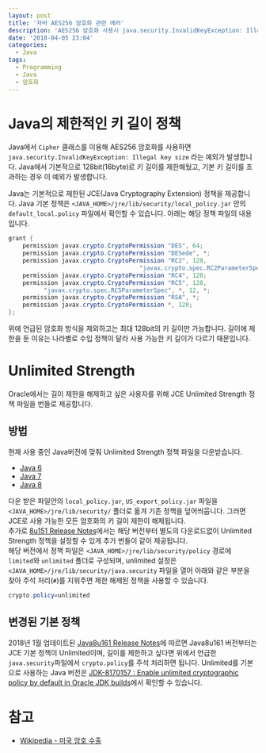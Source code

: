 ```yaml
---
layout: post
title: '자바 AES256 암호화 관련 에러'
description: 'AES256 암호화 사용시 java.security.InvalidKeyException: Illegal key size 해결 방법'
date: '2018-04-05 23:04'
categories:
  - Java
tags:
  - Programming
  - Java
  - 암호화
---
```


# Java의 제한적인 키 길이 정책
Java에서 `Cipher` 클래스를 이용해 AES256 암호화를 사용하면 `java.security.InvalidKeyException: Illegal key size` 라는 예외가 발생합니다. Java에서 기본적으로 128bit(16byte)로 키 길이를 제한해뒀고, 기본 키 길이를 초과하는 경우 이 예외가 발생합니다.

Java는 기본적으로 제한된 JCE(Java Cryptography Extension) 정책을 제공합니다.
Java 기본 정책은 `<JAVA_HOME>/jre/lib/security/local_policy.jar` 안의 `default_local.policy` 파일에서 확인할 수 있습니다. 아래는 해당 정책 파일의 내용입니다.

``` Java
grant {
    permission javax.crypto.CryptoPermission "DES", 64;
    permission javax.crypto.CryptoPermission "DESede", *;
    permission javax.crypto.CryptoPermission "RC2", 128,
                                     "javax.crypto.spec.RC2ParameterSpec", 128;
    permission javax.crypto.CryptoPermission "RC4", 128;
    permission javax.crypto.CryptoPermission "RC5", 128,
          "javax.crypto.spec.RC5ParameterSpec", *, 12, *;
    permission javax.crypto.CryptoPermission "RSA", *;
    permission javax.crypto.CryptoPermission *, 128;
};
```

위에 언급된 암호화 방식을 제외하고는 최대 128bit의 키 길이만 가능합니다. 길이에 제한을 둔 이유는 나라별로 수입 정책이 달라 사용 가능한 키 길이가 다르기 때문입니다.

# Unlimited Strength
Oracle에서는 길이 제한을 해제하고 싶은 사용자를 위해 JCE Unlimited Strength 정책 파일을 번들로 제공합니다.

## 방법
현재 사용 중인 Java버전에 맞춰 Unlimited Strength 정책 파일을 다운받습니다.

* [Java 6](https://www.oracle.com/kr/java/technologies/javase-jce6-downloads.html)
* [Java 7](https://www.oracle.com/kr/java/technologies/javase-jce7-downloads.html)
* [Java 8](https://www.oracle.com/kr/java/technologies/javase-jce8-downloads.html)

다운 받은 파일안의 `local_policy.jar`, `US_export_policy.jar` 파일을 `<JAVA_HOME>/jre/lib/security/` 폴더로 옮겨 기존 정책을 덮어씌웁니다. 그러면 JCE로 사용 가능한 모든 암호화의 키 길이 제한이 해제됩니다. <br/>
추가로 [8u151 Release Notes](https://www.oracle.com/java/technologies/javase/8u151-relnotes.html)에서는 해당 버전부터 별도의 다운로드없이 Unlimited Strength 정책을 설정할 수 있게 추가 번들이 같이 제공됩니다.  
해당 버전에서 정책 파일은 `<JAVA_HOME>/jre/lib/security/policy` 경로에 `limited`와 `unlimited` 폴더로 구성되며, unlimited 설정은 `<JAVA_HOME>/jre/lib/security/java.security` 파일을 열어 아래와 같은 부분을 찾아 주석 처리(`#`)를 지워주면 제한 해제된 정책을 사용할 수 있습니다.

``` Java
crypto.policy=unlimited
```

## 변경된 기본 정책
2018년 1월 업데이트된 [Java8u161 Release Notes](https://www.oracle.com/java/technologies/javase/8u161-relnotes.html)에 따르면 Java8u161 버전부터는 JCE 기본 정책이 Unlimited이며, 길이를 제한하고 싶다면 위에서 언급한 `java.security`파일에서 `crypto.policy`를 주석 처리하면 됩니다.
Unlimited를 기본으로 사용하는 Java 버전은 [JDK-8170157 : Enable unlimited cryptographic policy by default in Oracle JDK builds](https://bugs.java.com/view_bug.do?bug_id=JDK-8170157)에서 확인할 수 있습니다.

# 참고
* [Wikipedia - 미국 암호 수출](https://en.wikipedia.org/wiki/Export_of_cryptography_from_the_United_States)
